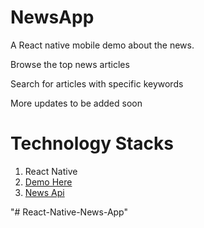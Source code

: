 # NewsApp

A React native mobile demo about the news.

Browse the top news articles 

Search for articles with specific keywords

More updates to be added soon

# Technology Stacks

1. React Native
2. [Demo Here](http://g.recordit.co/Sx9HDx1ey5.gif)
3. [News Api](https://newsapi.org/)

"# React-Native-News-App" 
